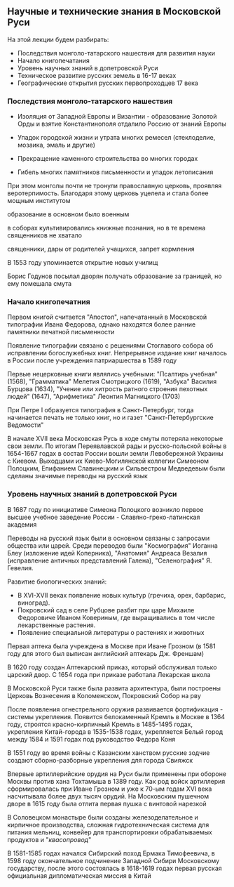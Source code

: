## Научные и технические знания в Московской Руси

На этой лекции будем разбирать:

* Последствия монголо-татарского нашествия для развития науки
* Начало книгопечатания
* Уровень научных знаний в допетровской Руси
* Техническое развитие русских земель в 16-17 веках
* Географические открытия русских первопроходцев 17 века

### Последствия монголо-татарского нашествия

* Изоляция от Западной Европы и Византии - образование Золотой Орды и взятие Константинополя отдалило Россию от знаний Европы

* Упадок городской жизни и утрата многих ремесел (стеклоделие, мозаика, эмаль и другие)

* Прекращение каменного строительства во многих городах

* Гибель многих памятников письменности и упадок летописания

При этом монголы почти не тронули православную церковь, проявляя веротерпимость. Благодаря этому церковь уцелела и стала более мощным институтом

образование в основном было военным

в соборах культивировались книжные познания, но в те времена священников не хватало

священники, дары от родителей учащихся, запрет кормления

В 1553 году упоминается открытие новых училищ

Борис Годунов посылал дворян получать образование за границей, но ему помешала смута

### Начало книгопечатния

Первом книгой считается "Апостол", напечатанный в Московской типографии Ивана Федорова, однако находятся более ранние памятники печатной письменности

Появление типографии связано с решениями Стоглавого собора об исправлении богослужебных книг. Непрерывное издание книг началось в России после учреждения патриаршества в 1589 году

Первые нецерковные книги являлись учебными: "Псалтирь учебная" (1568), "Грамматика" Мелетия Смотрицкого (1619), "Азбука" Василия Бурцова (1634), "Учение или хитрость ратного строения пехотных людей" (1647), "Арифметика" Леонтия Магницкого (1703)

При Петре I образуется типография в Санкт-Петербург, тогда начинается печать не только книг, но и газет "Санкт-Петербургские Ведомости"

В начале XVII века Московская Русь в ходе смуты потеряла некоторые свои земли. По итогам Переявлавской рады и русско-польской войны в 1654-1667 годах в состав России вошли земли Левобережной Украины с Киевом. Выходцами их Киево-Могилянской коллегии Симеоном Полоцким, Епифанием Славинецким и Сильвестром Медведевым были сделаны значимые переводы на русский язык

### Уровень научных знаний в допетровской Руси

В 1687 году по инициативе Симеона Полоцкого возникло первое высшее учебное заведение России - Славяно-греко-латинская академия

Переводы на русский язык были в основном связаны с запросами общества или царей. Среди переводов были "Космография" Иоганна Блеу (изложение идей Коперника), "Анатомия" Андреаса Везалия (исправление античных представлений Галена), "Селенография" Я. Гевелия.

Развитие биологических знаний:

* В XVI-XVII веках появление новых культур (гречиха, орех, барбарис, виноград). 
* Покровский сад в селе Рубцове разбит при царе Михаиле Федоровиче Иваном Ковериным, где выращивались в том числе лекарственные растения. 
* Появление специальной литературы о растениях и животных

Первая аптека была учреждена в Москве при Иване Грозном (в 1581 году для этого был выписан английский аптекарь Дж. Френшам)

В 1620 году создан Аптекарский приказ, который обслуживал только царский двор. С 1654 года при приказе работала Лекарская школа

В Московской Руси также была развита архитектура, были построены Церковь Вознесения в Коломенском, Покровский Собор на рву

После появления огнестрельного оружия развивается фортификация - системы укрепления. Появится белокаменный Кремль в Москве в 1364 году, строятся красно-кирпичный Кремль в 1485-1495 годах, укрепления Китай-города в 1535-1538 годах, укрепляется Белый город между 1584 и 1591 годах под руководство Федора Коня

В 1551 году во время войны с Казанским ханством русские зодчие создают сборно-разборные укрепления для города Свияжск

Впервые артиллерийские орудия на Руси были применены при обороне Москвы против хана Тохтамыша в 1389 году. Как род войск артиллерия сформировалась при Иване Грозном и уже к 70-ым годам XVI века насчитывала более двух тысяч орудий. На Московским пушечном дворе в 1615 году была отлита первая пушка с винтовой нарезкой

В Соловецком монастыре были созданы железоделательное и кирпичное производства, сложная гидротехническая система для питания мельниц, конвейер для транспортировки обрабатываемых продуктов и "_квасопровод_"

В 1581-1585 годах начался Сибирский поход Ермака Тимофеевича, в 1598 году окончательное подчинение Западной Сибири Московскому государству, после этого состоялась в 1618-1619 годах первая русская официальная дипломатическая миссия в Китай

